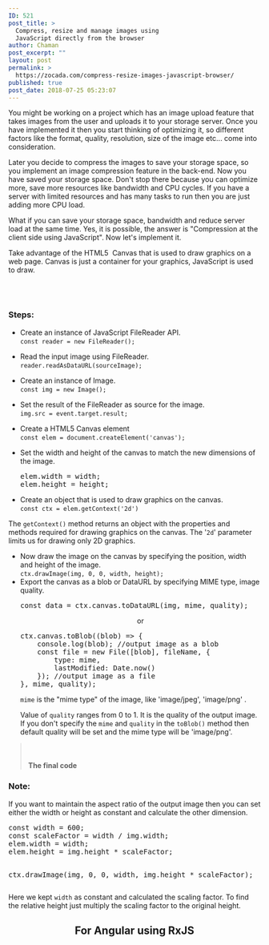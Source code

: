 ```yaml
---
ID: 521
post_title: >
  Compress, resize and manage images using
  JavaScript directly from the browser
author: Chaman
post_excerpt: ""
layout: post
permalink: >
  https://zocada.com/compress-resize-images-javascript-browser/
published: true
post_date: 2018-07-25 05:23:07
---
```

<!-- wp:html -->
<p>You might be working on a project which has an image upload feature that takes images from the user and uploads it to your storage server. Once you have implemented it then you start thinking of optimizing it, so different factors like the format, quality, resolution, size of the image etc... come into consideration.</p>
<p>Later you decide to compress the images to save your storage space, so you implement an image compression feature in the back-end. Now you have saved your storage space. Don't stop there because you can optimize more, save more resources like bandwidth and CPU cycles. If you have a server with limited resources and has many tasks to run then you are just adding more CPU load.</p>
<p>What if you can save your storage space, bandwidth and reduce server load at the same time. Yes, it is possible, the answer is "Compression at the client side using JavaScript". Now let's implement it.</p>
<p>Take advantage of the HTML5&nbsp; Canvas that is used to draw graphics on a web page. Canvas is just a container for your graphics, JavaScript is used to draw.</p>
<p>
<script src="//pagead2.googlesyndication.com/pagead/js/adsbygoogle.js" async=""></script>
<br><ins class="adsbygoogle" style="display: block; text-align: center;" data-ad-layout="in-article" data-ad-format="fluid" data-ad-client="ca-pub-7556700931518738" data-ad-slot="2974167105"></ins><br>
<script><br />
     (adsbygoogle = window.adsbygoogle || []).push({});<br />
</script>
</p>
<h3>Steps:</h3>
<ul>
<li>Create an instance of JavaScript FileReader API.<br><code>const reader = new FileReader();</code></li>
</ul>
<ul>
<li>Read the input image using FileReader.<br><code>reader.readAsDataURL(sourceImage);</code></li>
</ul>
<ul>
<li>Create an instance of Image.<br><code>const img = new Image();</code></li>
</ul>
<ul>
<li>Set the result of the FileReader as source for the image.<br><code>img.src = event.target.result;</code></li>
</ul>
<ul>
<li>Create a HTML5 Canvas element<br><code>const elem = document.createElement('canvas');</code></li>
</ul>
<ul>
<li>Set the width and height of the canvas to match the new dimensions of the image.
<pre class="EnlighterJSRAW" data-enlighter-language="js" data-enlighter-linenumbers="false">elem.width = width;
elem.height = height;</pre>
</li>
<li>Create an object that is used to draw graphics on the canvas.<br><code>const ctx = elem.getContext('2d')</code></li>
</ul>
<p>The <code>getContext()</code> method returns an object with the properties and methods required for drawing graphics on the canvas. The '<code>2d</code>' parameter limits us for drawing only 2D graphics.</p>
<ul>
<li>Now draw the image on the canvas by specifying the position, width and height of the image.<br><code>ctx.drawImage(img, 0, 0, width, height);</code></li>
<li>Export the canvas as a blob or DataURL by specifying MIME type, image quality.
<pre class="EnlighterJSRAW" data-enlighter-language="js">const data = ctx.canvas.toDataURL(img, mime, quality);</pre>
<p style="text-align: center;">or</p>
<pre class="EnlighterJSRAW" data-enlighter-language="js" data-enlighter-linenumbers="false">ctx.canvas.toBlob((blob) =&gt; {
    console.log(blob); //output image as a blob
    const file = new File([blob], fileName, {
        type: mime,
        lastModified: Date.now()
    }); //output image as a file
}, mime, quality);</pre>
<p><code>mime</code> is the "mime type" of the image, like 'image/jpeg', 'image/png' .</p>
<p>Value of <code>quality</code> ranges from 0 to 1. It is the quality of the output image. If you don't specify the <code>mime</code> and <code>quality</code> in the <code>toBlob()</code> method then default quality will be set and the mime type will be 'image/png'.</p>
</li>
</ul>
<blockquote>
<p><ins class="adsbygoogle" style="display: block; text-align: center;" data-ad-layout="in-article" data-ad-format="fluid" data-ad-client="ca-pub-7556700931518738" data-ad-slot="6336781322"></ins><br>
<script><br />
     (adsbygoogle = window.adsbygoogle || []).push({});<br />
</script>
</p>
<h4>The final code</h4>
</blockquote>
<p>
<script src="https://gist.github.com/chaman-k/a64fcd49c9e1c0b6a41074fdecf0e5d0.js"></script>
</p>
<h3>Note:</h3>
<p>If you want to maintain the aspect ratio of the output image then you can set either the width or height as constant and calculate the other dimension.</p>
<pre class="EnlighterJSRAW" data-enlighter-language="js">const width = 600;
const scaleFactor = width / img.width;
elem.width = width;
elem.height = img.height * scaleFactor;

ctx.drawImage(img,&nbsp;0,&nbsp;0,&nbsp;width,&nbsp;img.height * scaleFactor);</pre>
<p>Here we kept <code>width</code> as constant and calculated the scaling factor. To find the relative height just multiply the scaling factor to the original height.</p>
<h2 style="text-align: center;">For Angular using RxJS</h2><p><script src="https://gist.github.com/chaman-k/f5b1a4a4779e8ffd20995727f0c9a640.js"></script></p>
<p><ins class="adsbygoogle" style="display: block; text-align: center;" data-ad-layout="in-article" data-ad-format="fluid" data-ad-client="ca-pub-7556700931518738" data-ad-slot="5584852720"></ins><br>
<script><br />
     (adsbygoogle = window.adsbygoogle || []).push({});<br />
</script>
</p>
<!-- /wp:html -->